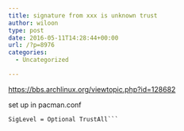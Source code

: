 ```yaml
---
title: signature from xxx is unknown trust
author: wiloon
type: post
date: 2016-05-11T14:28:44+00:00
url: /?p=8976
categories:
  - Uncategorized

---
```

https://bbs.archlinux.org/viewtopic.php?id=128682

set up in pacman.conf

<div class="codebox">
  <code>SigLevel = Optional TrustAll```

